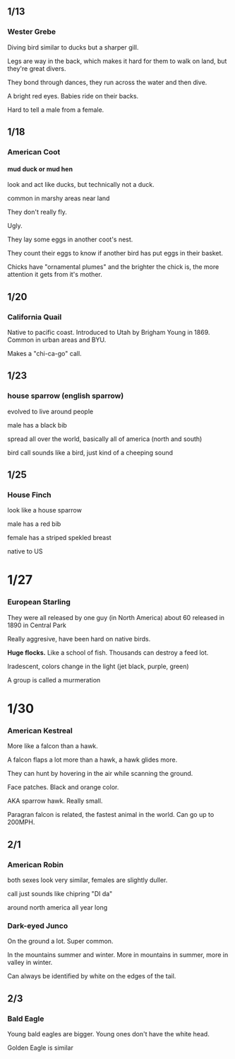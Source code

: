 ## 1/13

### Wester Grebe

Diving bird similar to ducks but a sharper gill.

Legs are way in the back, which makes it hard for them to walk on land, but they're great divers.

They bond through dances, they run across the water and then dive.

A bright red eyes. Babies ride on their backs.

Hard to tell a male from a female.

## 1/18

### American Coot
#### mud duck or mud hen

look and act like ducks, but technically not a duck.

common in marshy areas near land

They don't really fly.

Ugly.

They lay some eggs in another coot's nest.

They count their eggs to know if another bird has put eggs in their basket.

Chicks have "ornamental plumes" and the brighter the chick is, the more attention it gets from it's mother.

## 1/20

### California Quail

Native to pacific coast. Introduced to Utah by Brigham Young in 1869. Common in urban areas and BYU.

Makes a "chi-ca-go" call.

## 1/23

### house sparrow (english sparrow)

evolved to live around people

male has a black bib

spread all over the world, basically all of america (north and south)

bird call sounds like a bird, just kind of a cheeping sound

## 1/25

### House Finch

look like a house sparrow

male has a red bib

female has a striped spekled breast

native to US

# 1/27

### European Starling

They were all released by one guy (in North America) about 60 released in 1890 in Central Park

Really aggresive, have been hard on native birds.

**Huge flocks.** Like a school of fish. Thousands can destroy a feed lot.

Iradescent, colors change in the light (jet black, purple, green)

A group is called a murmeration

# 1/30

### American Kestreal

More like a falcon than a hawk.

A falcon flaps a lot more than a hawk, a hawk glides more.

They can hunt by hovering in the air while scanning the ground.

Face patches. Black and orange color.

AKA sparrow hawk. Really small.

Paragran falcon is related, the fastest animal in the world. Can go up to 200MPH.

## 2/1

### American Robin

both sexes look very similar, females are slightly duller.

call just sounds like chipring "DI da"

around north america all year long

### Dark-eyed Junco

On the ground a lot. Super common.

In the mountains summer and winter. More in mountains in summer, more in valley in winter.

Can always be identified by white on the edges of the tail.

## 2/3

### Bald Eagle

Young bald eagles are bigger. Young ones don't have the white head.

Golden Eagle is similar
